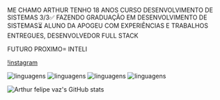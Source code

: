   ME CHAMO ARTHUR
TENHO 18 ANOS
CURSO DESENVOLVIMENTO DE SISTEMAS 3/3✅
FAZENDO GRADUAÇÃO EM DESENVOLVIMENTO DE SISTEMAS⏳
ALUNO DA APOGEU COM EXPERIÊNCIAS E TRABALHOS ENTREGUES, DESENVOLVEDOR FULL STACK

FUTURO PROXIMO= INTELI 

[!instagram](https://www.instagram.com/_arthur_felipe__?igsh=YnBhOWJjcDAxNmJm)

![linguagens](https://img.shields.io/badge/HTML-239120?style=for-the-badge&logo=html5&logoColor=white)     ![linguagens](https://img.shields.io/badge/CSS-239120?&style=for-the-badge&logo=css3&logoColor=white)    ![linguagens](https://img.shields.io/badge/PHP-777BB4?style=for-the-badge&logo=php&logoColor=white)    ![linguagens](	https://img.shields.io/badge/MySQL-00000F?style=for-the-badge&logo=mysql&logoColor=white)

![Arthur felipe vaz's GitHub stats](https://github-readme-stats.vercel.app/api?username=Arthurfelipevaz&show_icons=true&theme=dark)
